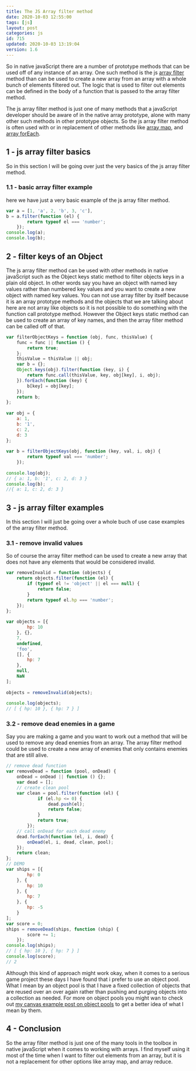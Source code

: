 ```yaml
---
title: The JS Array filter method
date: 2020-10-03 12:55:00
tags: [js]
layout: post
categories: js
id: 715
updated: 2020-10-03 13:19:04
version: 1.6
---
```


So in native javaScript there are a number of prototype methods that can be used off of any instance of an array. One such method is the js [array filter](https://developer.mozilla.org/en-US/docs/Web/JavaScript/Reference/Global_Objects/Array/filter) method than can be used to create a new array from an array with a whole bunch of elements filtered out. The logic that is used to filter out elements can be defined in the body of a function that is passed to the array filter method.

The js array filter method is just one of many methods that a javaScript developer should be aware of in the native array prototype, alone with many other such methods in other prototype objects. So the js array filter method is often used with or in replacement of other methods like [array map](/2020/06/16/js-array-map/), and [array forEach](/2019/02/16/js-javascript-foreach/).

<!-- more -->

## 1 - js array filter basics

So in this section I will be going over just the very basics of the js array filter method.

### 1.1 - basic array filter example

here we have just a very basic example of the js array filter method.

```js
var a = [1, 'a', 2, 'b', 3, 'c'],
b = a.filter(function (el) {
        return typeof el === 'number';
    });
console.log(a);
console.log(b);
```

## 2 - filter keys of an Object

The js array filter method can be used with other methods in native javaScript such as the Object keys static method to filter objects keys in a plain old object. In other words say you have an object with named key values rather than numbered key values and you want to create a new object with named key values. You can not use array filter by itself because it is an array prototype methods and the objects that we are talking about here are not array like objects so it is not possible to do something with the function call prototype method. However the Object keys static method can be used to create an array of key names, and then the array filter method can be called off of that.

```js
var filterObjectKeys = function (obj, func, thisValue) {
    func = func || function () {
        return true;
    };
    thisValue = thisValue || obj;
    var b = {};
    Object.keys(obj).filter(function (key, i) {
        return func.call(thisValue, key, obj[key], i, obj);
    }).forEach(function (key) {
        b[key] = obj[key];
    });
    return b;
};
 
var obj = {
    a: 1,
    b: '1',
    c: 2,
    d: 3
};
 
var b = filterObjectKeys(obj, function (key, val, i, obj) {
        return typeof val === 'number';
    });
 
console.log(obj);
// { a: 1, b: '1', c: 2, d: 3 }
console.log(b);
//{ a: 1, c: 2, d: 3 }
```

## 3 - js array filter examples

In this section I will just be going over a whole buch of use case examples of the array filter method.

### 3.1 - remove invalid values

So of course the array filter method can be used to create a new array that does not have any elements that would be considered invalid.

```js
var removeInvalid = function (objects) {
    return objects.filter(function (el) {
        if (typeof el != 'object' || el === null) {
            return false;
        }
        return typeof el.hp === 'number';
    });
};
 
var objects = [{
        hp: 10
    }, {},
    7,
    undefined,
    'foo',
    [], {
        hp: 7
    },
    null,
    NaN
];
 
objects = removeInvalid(objects);
 
console.log(objects);
// [ { hp: 10 }, { hp: 7 } ]
```

### 3.2 - remove dead enemies in a game

Say you are making a game and you want to work out a method that will be used to remove any dead enemies from an array. The array filter method could be used to create a new array of enemies that only contains enemies that are still alive.

```js
// remove dead function
var removeDead = function (pool, onDead) {
    onDead = onDead || function () {};
    var dead = [];
    // create clean pool
    var clean = pool.filter(function (el) {
            if (el.hp <= 0) {
                dead.push(el);
                return false;
            }
            return true;
        });
    // call onDead for each dead enemy
    dead.forEach(function (el, i, dead) {
        onDead(el, i, dead, clean, pool);
    });
    return clean;
};
// DEMO
var ships = [{
        hp: 0
    }, {
        hp: 10
    }, {
        hp: 7
    }, {
        hp: -5
    }
];
var score = 0;
ships = removeDead(ships, function (ship) {
        score += 1;
    });
console.log(ships);
// [ { hp: 10 }, { hp: 7 } ]
console.log(score);
// 2
```

Although this kind of approach might work okay, when it comes to a serious game project these days I have found that i prefer to use an object pool. What I mean by an object pool is that I have a fixed collection of objects that are reused over an over again rather than pushing and purging objects into a collection as needed. For more on object pools you might wan to check out [my canvas example post on object pools](/2020/07/20/canvas-example-object-pool/) to get a better idea of what I mean by them.

## 4 - Conclusion

So the array filter method is just one of the many tools in the toolbox in native javaScript when it comes to working with arrays. I find myself using it most of the time when I want to filter out elements from an array, but it is not a replacement for other options like array map, and array reduce.